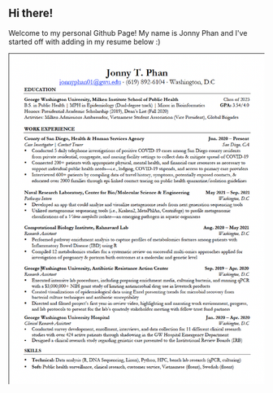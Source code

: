 ## Hi there!

Welcome to my personal Github Page! My name is Jonny Phan and I've started off with adding in my resume below :)

![My resume](https://github.com/joph01/Personal.JP/blob/gh-pages/docs/Resume_PNG_PSET7.png?raw=true)
